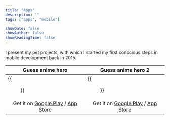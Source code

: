```yaml
---
title: "Apps"
description: ""
tags: ["apps", "mobile"]

showDate: false
showAuthor: false
showReadingTime: false
---
```


I present my pet projects, with which I started my first conscious steps in mobile development back in 2015.

| <center>Guess anime hero</center> | <center>Guess anime hero 2</center> |
| --- | --- |
| {{<figure src="app-logo.png" alt="Guess anime hero">}} | {{<figure src="app-logo-2.png" alt="Guess anime hero 2">}}  |
| <center>Get it on <a href="https://play.google.com/store/apps/details?id=guess.anime.hero" target="_blank">Google Play</a> / <a href="https://apps.apple.com/app/id1486337079" target="_blank">App Store</a></center> | <center>Get it on <a href="https://play.google.com/store/apps/details?id=guess.anime.heroes" target="_blank">Google Play</a> / <a href="https://apps.apple.com/app/id1488458842" target="_blank">App Store</a></center>

